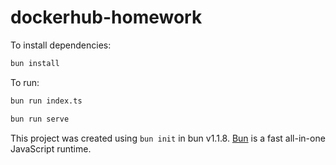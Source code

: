 # dockerhub-homework

To install dependencies:

```bash
bun install
```

To run:

```bash
bun run index.ts
```

```bash
bun run serve
```


This project was created using `bun init` in bun v1.1.8. [Bun](https://bun.sh) is a fast all-in-one JavaScript runtime.
